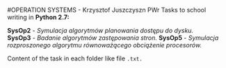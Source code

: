 #OPERATION SYSTEMS - Krzysztof Juszczyszn PWr
Tasks to school writing in **Python 2.7:**

**SysOp2** - *Symulacja algorytmów planowania dostępu do dysku.*\
**SysOp3** - *Badanie algorytmów zastępowania stron.*
**SysOp5** - *Symulacja rozproszonego algorytmu równoważącego obciążenie procesorów.*

Content of the task in each folder like file ``.txt.``

